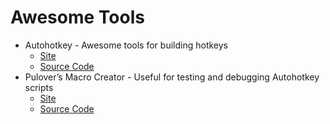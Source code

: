 # Awesome Tools

- Autohotkey - Awesome tools for building hotkeys
  - [Site](https://autohotkey.com/)
  - [Source Code ](https://github.com/Lexikos/AutoHotkey_L)
- Pulover’s Macro Creator - Useful for testing and debugging Autohotkey scripts
  - [Site](http://www.macrocreator.com/)
  - [Source Code ](https://github.com/Pulover/PuloversMacroCreator)